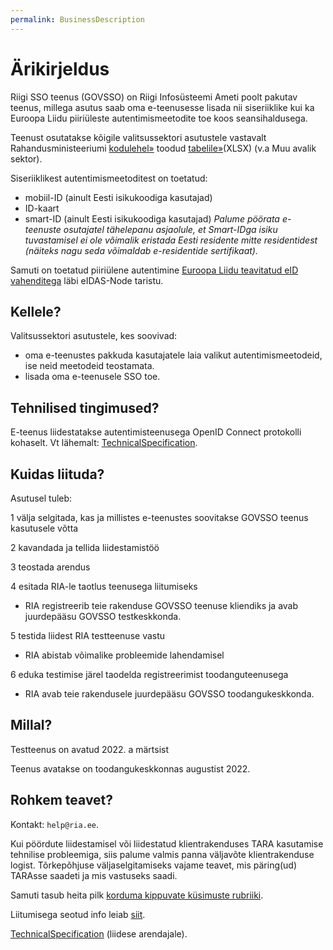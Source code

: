 ```yaml
---
permalink: BusinessDescription
---
```


# Ärikirjeldus

Riigi SSO teenus (GOVSSO) on Riigi Infosüsteemi Ameti poolt pakutav teenus, millega asutus saab oma e-teenusesse lisada nii siseriiklike kui ka Euroopa Liidu piiriüleste autentimismeetodite toe koos seansihaldusega.

Teenust osutatakse kõigile valitsussektori asutustele vastavalt Rahandusministeeriumi [kodulehel»](https://www.fin.ee/riik-ja-omavalitsused-planeeringud/riigihaldus) toodud [tabelile»](https://www.fin.ee/media/6840/download)(XLSX) (v.a Muu avalik sektor).

Siseriiklikest autentimismeetoditest on toetatud:

- mobiil-ID (ainult Eesti isikukoodiga kasutajad)
- ID-kaart
- smart-ID (ainult Eesti isikukoodiga kasutajad) *Palume pöörata e-teenuste osutajatel tähelepanu asjaolule, et Smart-IDga isiku tuvastamisel ei ole võimalik eristada Eesti residente mitte residentidest (näiteks nagu seda võimaldab e-residentide sertifikaat).*

Samuti on toetatud piiriülene autentimine [Euroopa Liidu teavitatud eID vahenditega](https://ec.europa.eu/cefdigital/wiki/display/EIDCOMMUNITY/Overview+of+pre-notified+and+notified+eID+schemes+under+eIDAS) läbi eIDAS-Node taristu.

## Kellele?

Valitsussektori asutustele, kes soovivad:
- oma e-teenustes pakkuda kasutajatele laia valikut autentimismeetodeid, ise neid meetodeid teostamata.
- lisada oma e-teenusele SSO toe.

## Tehnilised tingimused?

E-teenus liidestatakse autentimisteenusega OpenID Connect protokolli kohaselt. Vt lähemalt: [TechnicalSpecification](TechnicalSpecification).

## Kuidas liituda?

Asutusel tuleb:

1 välja selgitada, kas ja millistes e-teenustes soovitakse GOVSSO teenus kasutusele võtta<br>

2 kavandada ja tellida liidestamistöö<br>

3 teostada arendus<br>

4 esitada RIA-le taotlus teenusega liitumiseks<br>

- RIA registreerib teie rakenduse GOVSSO teenuse kliendiks ja avab juurdepääsu GOVSSO testkeskkonda.

5 testida liidest RIA testteenuse vastu

- RIA abistab võimalike probleemide lahendamisel

6 eduka testimise järel taodelda registreerimist toodanguteenusega

- RIA avab teie rakendusele juurdepääsu GOVSSO toodangukeskkonda.

## Millal?

Testteenus on avatud 2022. a märtsist

Teenus avatakse on toodangukeskkonnas augustist 2022.

## Rohkem teavet?

Kontakt: `help@ria.ee`.

Kui pöördute liidestamisel või liidestatud klientrakenduses TARA kasutamise tehnilise probleemiga, siis palume valmis panna väljavõte klientrakenduse logist. Tõrkepõhjuse väljaselgitamiseks vajame teavet, mis päring(ud) TARAsse saadeti ja mis vastuseks saadi.

Samuti tasub heita pilk [korduma kippuvate küsimuste rubriiki](Faq).

Liitumisega seotud info leiab [siit](Application).

[TechnicalSpecification](TechnicalSpecification) (liidese arendajale).
